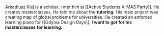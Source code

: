 Arkadiusz Klej is a scholar.
I met him at [[Active Students X-MAS Party]].
He creates masterclasses.
He told me about the **tutoring**.
His main project was creating map of global problems for universities.
He created an enforced learning piano for [[Gdynia Design Days]].
**I want to got for his masterclasses for learning.**